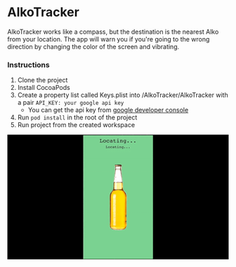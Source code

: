 # AlkoTracker  
AlkoTracker works like a compass, but the destination is the nearest Alko from your location. The app will warn you if you're going to the wrong direction by changing the color of the screen and vibrating.  

### Instructions  
1. Clone the project
2. Install CocoaPods
3. Create a property list called Keys.plist into /AlkoTracker/AlkoTracker with a pair `API_KEY: your google api key`
   * You can get the api key from [google developer console](https://developers.google.com/maps/documentation/embed/get-api-key)
4. Run `pod install` in the root of the project
5. Run project from the created workspace

![AlkoTracker gif](AlkoTracker.gif)

